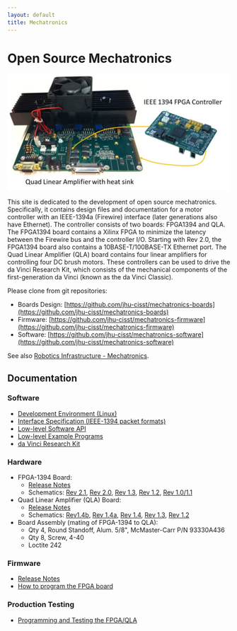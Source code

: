 ```yaml
---
layout: default
title: Mechatronics
---
```


# Open Source Mechatronics

<!-- pic here -->
<img src="./images/FirewireController.jpg" alt="FirewireController" style="width: 500px;"/>

This site is dedicated to the development of open source mechatronics. Specifically, it contains design files and documentation for a motor controller with an IEEE-1394a (Firewire) interface (later generations also have Ethernet). The controller consists of two boards: FPGA1394 and QLA. The FPGA1394 board contains a Xilinx FPGA to minimize the latency between the Firewire bus and the controller I/O. Starting with Rev 2.0, the FPGA1394 board also contains a 10BASE-T/100BASE-TX Ethernet port. The Quad Linear Amplifier (QLA) board contains four linear amplifiers for controlling four DC brush motors. These controllers can be used to drive the da Vinci Research Kit, which consists of the mechanical components of the first-generation da Vinci (known as the da Vinci Classic).

Please clone from git repositories:  
 - Boards Design: [https://github.com/jhu-cisst/mechatronics-boards](https://github.com/jhu-cisst/mechatronics-boards)  
 - Firmware: [https://github.com/jhu-cisst/mechatronics-firmware](https://github.com/jhu-cisst/mechatronics-firmware)  
 - Software: [https://github.com/jhu-cisst/mechatronics-software](https://github.com/jhu-cisst/mechatronics-software)  

See also  [Robotics Infrastructure - Mechatronics](http://lcsr.jhu.edu/robotics-infrastructure-development-project).


## Documentation

### Software
 * [Development Environment (Linux)](https://github.com/jhu-cisst/mechatronics-software/wiki/Development-Environment)
 * [Interface Specification (IEEE-1394 packet formats)](https://github.com/jhu-cisst/mechatronics-software/wiki/InterfaceSpec)
 * [Low-level Software API](https://github.com/jhu-cisst/mechatronics-software/wiki/Low-Level-Software-API)
 * [Low-level Example Programs](https://github.com/jhu-cisst/mechatronics-software/wiki/Example-Programs)
 * [da Vinci Research Kit](https://github.com/jhu-dvrk/sawIntuitiveResearchKit/wiki)

### Hardware
 * FPGA-1394 Board:
   * [Release Notes](https://github.com/jhu-cisst/FPGA1394#release-notes)
   * Schematics: [Rev 2.1](https://github.com/jhu-cisst/FPGA1394/blob/Rev2.1/FPGA1394-Schematics.pdf), [Rev 2.0](https://github.com/jhu-cisst/FPGA1394/blob/Rev2.0/FPGA1394-Schematics.pdf), [Rev 1.3](https://github.com/jhu-cisst/FPGA1394/blob/Rev1.3/FPGA1394-Schematics.pdf), [Rev 1.2](https://github.com/jhu-cisst/FPGA1394/blob/Rev1.2/FPGA1394-Schematics.pdf), [Rev 1.0/1.1](https://github.com/jhu-cisst/FPGA1394/blob/Rev1.1/FPGA1394-Schematics.pdf)
 * Quad Linear Amplifier (QLA) Board:
   * [Release Notes](https://github.com/jhu-cisst/QLA#release-notes)
   * Schematics: [Rev1.4b](https://github.com/jhu-cisst/QLA/blob/Rev1.4b/QLA-Schematics.pdf), [Rev 1.4a](https://github.com/jhu-cisst/QLA/blob/Rev1.4a/QLA-Schematics.pdf), [Rev 1.4](https://github.com/jhu-cisst/QLA/blob/Rev1.4/QLA-Schematics.pdf), [Rev 1.3](https://github.com/jhu-cisst/QLA/blob/Rev1.3-2014/QLA-Schematics.pdf), [Rev 1.2](https://github.com/jhu-cisst/QLA/blob/Rev1.2/QLA-Schematics.pdf)
 * Board Assembly (mating of FPGA-1394 to QLA):
   * Qty 4, Round Standoff, Alum. 5/8", McMaster-Carr P/N 93330A436
   * Qty 8, Screw, 4-40
   * Loctite 242

### Firmware
 * [Release Notes](https://github.com/jhu-cisst/mechatronics-firmware/wiki/FPGA-Firmware-Release-Notes)
 * [How to program the FPGA board](https://github.com/jhu-cisst/mechatronics-firmware/wiki/FPGA-Program)

### Production Testing
 * [Programming and Testing the FPGA/QLA](https://github.com/jhu-cisst/mechatronics/wiki/ProductionTesting)

